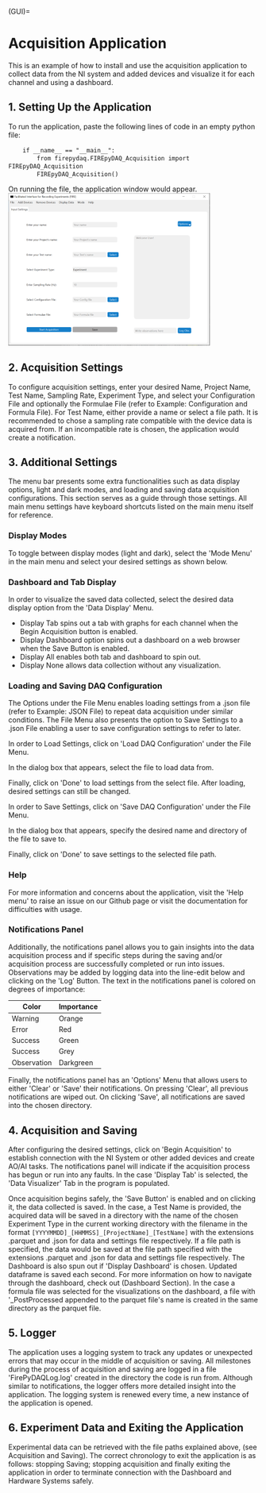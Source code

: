 (GUI)=
# Acquisition Application

This is an example of how to install and use the acquisition application to collect data from the NI system and added devices and visualize it for each channel and using a dashboard.

## 1. Setting Up the Application

To run the application, paste the following lines of code in an empty python file: 

```
    if __name__ == "__main__":
        from firepydaq.FIREpyDAQ_Acquisition import FIREpyDAQ_Acquisition
        FIREpyDAQ_Acquisition()
```

On running the file, the application window would appear. 
![alt text](assets/SetUp1.png)

## 2. Acquisition Settings 

To configure acquisition settings, enter your desired Name, Project Name, Test Name,
Sampling Rate, Experiment Type, and select your Configuration File and optionally the Formulae File (refer to Example: Configuration and Formula File). For Test Name, either provide a name or select a file path. It is recommended to chose a sampling rate compatible with the device data is acquired from. If an incompatible rate is chosen, the application would create a notification.

## 3. Additional Settings

The menu bar presents some extra functionalities such as data display options, light and dark modes, and loading and saving data acquisition configurations. This section serves as a guide through those settings. All main menu settings have keyboard shortcuts listed on the main menu itself for reference.

### Display Modes 
To toggle between display modes (light and dark), select the 'Mode Menu' in the main menu and select your desired settings as shown below.

### Dashboard and Tab Display
In order to visualize the saved data collected, select the desired data display option from the 'Data Display' Menu. 
- Display Tab spins out a tab with graphs for each channel when the Begin Acquisition button is enabled.
- Display Dashboard option spins out a dashboard on a web browser when the Save Button is enabled. 
- Display All enables both tab and dashboard to spin out. 
- Display None allows data collection without any visualization. 

### Loading and Saving DAQ Configuration
The Options under the File Menu enables loading settings from a .json file (refer to Example: JSON File) to repeat data acquisition under similar conditions. The File Menu also presents the option to Save Settings to a .json File enabling a user to save configuration settings to refer to later.

In order to Load Settings, click on 'Load DAQ Configuration' under the File Menu. 

In the dialog box that appears, select the file to load data from. 

Finally, click on 'Done' to load settings from the select file. After loading, desired settings can still be changed.

In order to Save Settings, click on 'Save DAQ Configuration' under the File Menu. 

In the dialog box that appears, specify the desired name and directory of the file to save to.

Finally, click on 'Done' to save settings to the selected file path.

### Help
For more information and concerns about the application, visit the 'Help menu' to raise an issue on our Github page or visit the documentation for difficulties with usage.

### Notifications Panel
Additionally, the notifications panel allows you to gain insights into the data acquisition process and if specific steps during the saving and/or acquisition process are successfully completed or run into issues. Observations may be added by logging data into the line-edit below and clicking on the 'Log' Button. The text in the notifications panel is colored on degrees of importance:

|   Color     | Importance |
|   --------  | -------    |
|   Warning   | Orange     |
|   Error     | Red        |
|   Success   | Green      |
|   Success   | Grey       |
| Observation | Darkgreen  |

Finally, the notifications panel has an 'Options' Menu that allows users to either 'Clear' or 'Save' their notifications. On pressing 'Clear', all previous notifications are wiped out. On clicking 'Save', all notifications are saved into the chosen directory.

## 4. Acquisition and Saving

After configuring the desired settings, click on 'Begin Acquisition' to establish connection with the NI System or other added devices and create AO/AI tasks. The notifications panel will indicate if the acquisition process has begun or run into any faults. In the case 'Display Tab' is selected, the 'Data Visualizer' Tab in the program is populated. 

Once acquisition begins safely, the 'Save Button' is enabled and on clicking it, the data collected is saved. In the case, a Test Name is provided, the acquired data will be saved in a directory with the name of the chosen Experiment Type in the current working directory with the filename in the format `[YYYYMMDD]_[HHMMSS]_[ProjectName]_[TestName]` with the extensions .parquet and .json for data and settings file respectively. If a file path is specified, the data would be saved at the file path specified with the extensions .parquet and .json for data and settings file respectively. The Dashboard is also spun out if 'Display Dashboard' is chosen. Updated dataframe is saved each second. For more information on how to navigate through the dashboard, check out (Dashboard Section). In the case a formula file was selected for the visualizations on the dashboard, a file with '_PostProcessed appended to the parquet file's name is created in the same directory as the parquet file.

## 5. Logger

The application uses a logging system to track any updates or unexpected errors that may occur in the middle of acquisition or saving. All milestones during the process of acquisition and saving are logged in a file 'FirePyDAQLog.log' created in the directory the code is run from. Although similar to notifications, the logger offers more detailed insight into the application. The logging system is renewed every time, a new instance of the application is opened. 


## 6. Experiment Data and Exiting the Application

Experimental data can be retrieved with the file paths explained above, (see Acquisition and Saving). The correct chronology to exit the application is as follows: stopping Saving; stopping acquisition and finally exiting the application in order to terminate connection with the Dashboard and Hardware Systems safely.